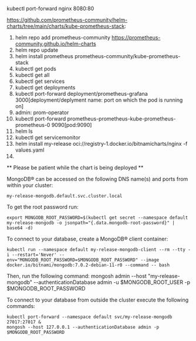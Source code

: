 kubectl port-forward nginx 8080:80


https://github.com/prometheus-community/helm-charts/tree/main/charts/kube-prometheus-stack:
1. helm repo add prometheus-community https://prometheus-community.github.io/helm-charts
2. helm repo update
3. helm install prometheus prometheus-community/kube-prometheus-stack
4. kubectl get pods
5. kubectl get all
6. kubectl get services
7. kubectl get deployments
8. kubectl port-forward deployment/prometheus-grafana 3000[deployment/deplyment name: port on which the pod is running on]
9. admin: prom-operator
10. kubectl port-forward prometheus-prometheus-kube-prometheus-prometheus-0 9090[pod:9090]
11. helm ls
12. kubectl get servicemonitor
13. helm install my-release oci://registry-1.docker.io/bitnamicharts/nginx -f values.yaml
14. 

** Please be patient while the chart is being deployed **

MongoDB&reg; can be accessed on the following DNS name(s) and ports from within your cluster:

    my-release-mongodb.default.svc.cluster.local

To get the root password run:

    export MONGODB_ROOT_PASSWORD=$(kubectl get secret --namespace default my-release-mongodb -o jsonpath="{.data.mongodb-root-password}" | base64 -d)

To connect to your database, create a MongoDB&reg; client container:

    kubectl run --namespace default my-release-mongodb-client --rm --tty -i --restart='Never' --env="MONGODB_ROOT_PASSWORD=$MONGODB_ROOT_PASSWORD" --image docker.io/bitnami/mongodb:7.0.2-debian-11-r0 --command -- bash

Then, run the following command:
    mongosh admin --host "my-release-mongodb" --authenticationDatabase admin -u $MONGODB_ROOT_USER -p $MONGODB_ROOT_PASSWORD

To connect to your database from outside the cluster execute the following commands:

    kubectl port-forward --namespace default svc/my-release-mongodb 27017:27017 &
    mongosh --host 127.0.0.1 --authenticationDatabase admin -p $MONGODB_ROOT_PASSWORD
